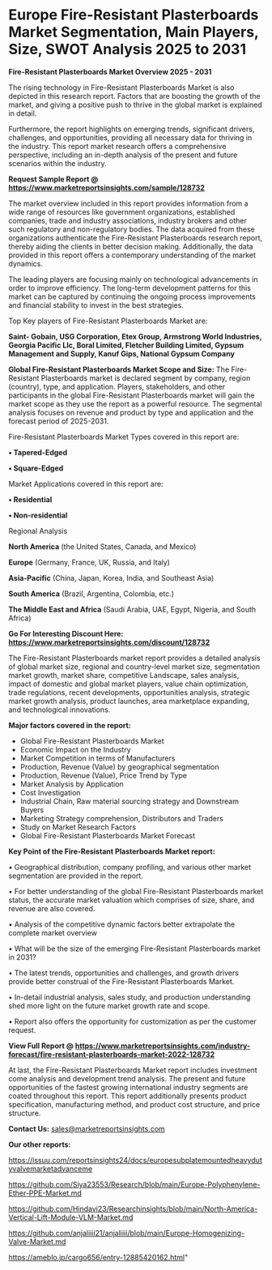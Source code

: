 # Europe Fire-Resistant Plasterboards Market Segmentation, Main Players, Size, SWOT Analysis 2025 to 2031

<Strong> Fire-Resistant Plasterboards Market Overview 2025 - 2031</strong>

The rising technology in Fire-Resistant Plasterboards Market is also depicted in this research report. Factors that are boosting the growth of the market, and giving a positive push to thrive in the global market is explained in detail.

Furthermore, the report highlights on emerging trends, significant drivers, challenges, and opportunities, providing all necessary data for thriving in the industry. This report market research offers a comprehensive perspective, including an in-depth analysis of the present and future scenarios within the industry.

<strong>Request Sample Report @ <a href=https://www.marketreportsinsights.com/sample/128732>https://www.marketreportsinsights.com/sample/128732</a></strong>

The market overview included in this report provides information from a wide range of resources like government organizations, established companies, trade and industry associations, industry brokers and other such regulatory and non-regulatory bodies. The data acquired from these organizations authenticate the Fire-Resistant Plasterboards research report, thereby aiding the clients in better decision making. Additionally, the data provided in this report offers a contemporary understanding of the market dynamics.

The leading players are focusing mainly on technological advancements in order to improve efficiency. The long-term development patterns for this market can be captured by continuing the ongoing process improvements and financial stability to invest in the best strategies.

Top Key players of Fire-Resistant Plasterboards Market are:

<strong>Saint- Gobain, USG Corporation, Etex Group, Armstrong World Industries, Georgia Pacific Llc, Boral Limited, Fletcher Building Limited, Gypsum Management and Supply, Kanuf Gips, National Gypsum Company</strong>

<strong><b>Global Fire-Resistant Plasterboards Market Scope and Size:</b></strong>
The Fire-Resistant Plasterboards market is declared segment by company, region (country), type, and application. Players, stakeholders, and other participants in the global Fire-Resistant Plasterboards market will gain the market scope as they use the report as a powerful resource. The segmental analysis focuses on revenue and product by type and application and the forecast period of 2025-2031.

Fire-Resistant Plasterboards Market Types covered in this report are:

<strong>• Tapered-Edged

• Square-Edged</strong>

Market Applications covered in this report are:

<strong>• Residential

• Non-residential</strong> 

Regional Analysis

<strong>North America</strong> (the United States, Canada, and Mexico)

<strong>Europe</strong> (Germany, France, UK, Russia, and Italy)

<strong>Asia-Pacific</strong> (China, Japan, Korea, India, and Southeast Asia)

<strong>South America</strong> (Brazil, Argentina, Colombia, etc.)

<strong>The Middle East and Africa</strong> (Saudi Arabia, UAE, Egypt, Nigeria, and South Africa)

<strong>Go For Interesting Discount Here: <a href=https://www.marketreportsinsights.com/discount/128732>https://www.marketreportsinsights.com/discount/128732</a></strong>

The Fire-Resistant Plasterboards market report provides a detailed analysis of global market size, regional and country-level market size, segmentation market growth, market share, competitive Landscape, sales analysis, impact of domestic and global market players, value chain optimization, trade regulations, recent developments, opportunities analysis, strategic market growth analysis, product launches, area marketplace expanding, and technological innovations.

<strong><b>Major factors covered in the report:</b></strong>
<ul>
  <li>Global Fire-Resistant Plasterboards Market </li>
  <li>Economic Impact on the Industry</li>
  <li>Market Competition in terms of Manufacturers</li>
  <li>Production, Revenue (Value) by geographical segmentation</li>
  <li>Production, Revenue (Value), Price Trend by Type</li>
  <li>Market Analysis by Application</li>
  <li>Cost Investigation</li>
  <li>Industrial Chain, Raw material sourcing strategy and Downstream Buyers</li>
  <li>Marketing Strategy comprehension, Distributors and Traders</li>
  <li>Study on Market Research Factors</li>
  <li>Global Fire-Resistant Plasterboards Market Forecast</li>
</ul>

<strong><b>Key Point of the Fire-Resistant Plasterboards Market report:</b></strong>

• Geographical distribution, company profiling, and various other market segmentation are provided in the report.

• For better understanding of the global Fire-Resistant Plasterboards market status, the accurate market valuation which comprises of size, share, and revenue are also covered.

• Analysis of the competitive dynamic factors better extrapolate the complete market overview

• What will be the size of the emerging Fire-Resistant Plasterboards market in 2031?

• The latest trends, opportunities and challenges, and growth drivers provide better construal of the Fire-Resistant Plasterboards Market.

• In-detail industrial analysis, sales study, and production understanding shed more light on the future market growth rate and scope.

• Report also offers the opportunity for customization as per the customer request.

<strong><b>View Full Report @ <a href=https://www.marketreportsinsights.com/industry-forecast/fire-resistant-plasterboards-market-2022-128732>https://www.marketreportsinsights.com/industry-forecast/fire-resistant-plasterboards-market-2022-128732</a></b></strong>


At last, the Fire-Resistant Plasterboards Market report includes investment come analysis and development trend analysis. The present and future opportunities of the fastest growing international industry segments are coated throughout this report. This report additionally presents product specification, manufacturing method, and product cost structure, and price structure.

<strong>Contact Us:</strong>
sales@marketreportsinsights.com

<strong>Our other reports:</strong>

<a href=https://issuu.com/reportsinsights24/docs/europesubplatemountedheavydutyvalvemarketadvanceme>https://issuu.com/reportsinsights24/docs/europesubplatemountedheavydutyvalvemarketadvanceme</a>

<a href=https://github.com/Siya23553/Research/blob/main/Europe-Polyphenylene-Ether-PPE-Market.md>https://github.com/Siya23553/Research/blob/main/Europe-Polyphenylene-Ether-PPE-Market.md</a>

<a href=https://github.com/Hindavi23/Researchinsights/blob/main/North-America-Vertical-Lift-Module-VLM-Market.md>https://github.com/Hindavi23/Researchinsights/blob/main/North-America-Vertical-Lift-Module-VLM-Market.md</a>

<a href=https://github.com/anjaliiii21/anjaliiii/blob/main/Europe-Homogenizing-Valve-Market.md>https://github.com/anjaliiii21/anjaliiii/blob/main/Europe-Homogenizing-Valve-Market.md</a>

<a href=https://ameblo.jp/cargo656/entry-12885420162.html>https://ameblo.jp/cargo656/entry-12885420162.html</a>"
